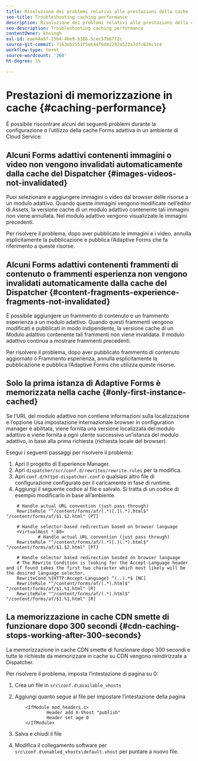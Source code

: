 ```yaml
---
title: Risoluzione dei problemi relativi alle prestazioni della cache
seo-title: Troubleshooting caching performance
description: Risoluzione dei problemi relativi alle prestazioni della cache
seo-description: Troubleshooting caching performance
contentOwner: khsingh
exl-id: eae44a6f-25b4-46e9-b38b-5cec57b6772c
source-git-commit: 7163eb2551f5e644f6d42287a523a7dfc626c1c4
workflow-type: tm+mt
source-wordcount: '360'
ht-degree: 1%

---
```


# Prestazioni di memorizzazione in cache {#caching-performance}

È possibile riscontrare alcuni dei seguenti problemi durante la configurazione o l’utilizzo della cache Forms adattiva in un ambiente di Cloud Service:

## Alcuni Forms adattivi contenenti immagini o video non vengono invalidati automaticamente dalla cache del Dispatcher {#images-videos-not-invalidated}

Puoi selezionare e aggiungere immagini o video dal browser delle risorse a un modulo adattivo. Quando queste immagini vengono modificate nell’editor di Assets, la versione cache di un modulo adattivo contenente tali immagini non viene annullata. Nel modulo adattivo vengono visualizzate le immagini precedenti.

Per risolvere il problema, dopo aver pubblicato le immagini e i video, annulla esplicitamente la pubblicazione e pubblica l’Adaptive Forms che fa riferimento a queste risorse.

## Alcuni Forms adattivi contenenti frammenti di contenuto o frammenti esperienza non vengono invalidati automaticamente dalla cache del Dispatcher {#content-fragments-experience-fragments-not-invalidated}

È possibile aggiungere un frammento di contenuto o un frammento esperienza a un modulo adattivo. Quando questi frammenti vengono modificati e pubblicati in modo indipendente, la versione cache di un Modulo adattivo contenente tali frammenti non viene invalidata. Il modulo adattivo continua a mostrare frammenti precedenti.

Per risolvere il problema, dopo aver pubblicato frammento di contenuto aggiornato o Frammento esperienza, annulla esplicitamente la pubblicazione e pubblica l’Adaptive Forms che utilizza queste risorse.

## Solo la prima istanza di Adaptive Forms è memorizzata nella cache {#only-first-instance-cached}

Se l’URL del modulo adattivo non contiene informazioni sulla localizzazione e l’opzione Usa impostazione internazionale browser in configuration manager è abilitata, viene fornita una versione localizzata del modulo adattivo e viene fornita a ogni utente successivo un’istanza del modulo adattivo, in base alla prima richiesta (richiesta locale del browser).

Esegui i seguenti passaggi per risolvere il problema:

1. Apri il progetto di Experience Manager.
1. Apri `dispatcher/scr/conf.d/rewrites/rewrite.rules` per la modifica.
1. Apri `conf.d/httpd-dispatcher.conf` o qualsiasi altro file di configurazione configurato per il caricamento in fase di runtime.
1. Aggiungi il seguente codice al file e salvalo. Si tratta di un codice di esempio modificarlo in base all’ambiente.

```shellscript
    # Handle actual URL convention (just pass through)
    RewriteRule "^/content/forms/af/(.*)[.](.*).html$" "/content/forms/af/$1.$2.html" [PT]
    
    # Handle selector-based redirection based on browser language
    <VirtualHost *:80>
            # Handle actual URL convention (just pass through)
    RewriteRule "^/content/forms/af/(.*)[.](.*).html$" "/content/forms/af/$1.$2.html" [PT]

    # Handle selector based redirection basded on browser language
    # The Rewrite Condition is looking for the Accept-Language header and if found takes the first two character which most likely will be the desired language selector.
    RewriteCond %{HTTP:Accept-Language} ^(..).*$ [NC]
    RewriteRule "^/content/forms/af/(.*).html$" "/content/forms/af/$1.%1.html" [R]
    RewriteRule "^/content/forms/af/(.*).html$" "/content/forms/af/$1.%1.html" [R]
```

## La memorizzazione in cache CDN smette di funzionare dopo 300 secondi {#cdn-caching-stops-working-after-300-seconds}

La memorizzazione in cache CDN smette di funzionare dopo 300 secondi e tutte le richieste da memorizzare in cache su CDN vengono reindirizzate a Dispatcher.

Per risolvere il problema, imposta l’intestazione di pagina su 0:

1. Crea un file in `src\conf.d\available_vhosts`

1. Aggiungi quanto segue al file per impostare l’intestazione della pagina

   ```shellscript
       <IfModule mod_headers.c>
               Header add X-Vhost "publish"
               Header set age 0
       </IfModule>
   ```

1. Salva e chiudi il file 
1. Modifica il collegamento software per `src\conf.d\enabled_vhosts\default.vhost` per puntare a nuovo file.
